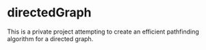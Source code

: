 # directedGraph
This is a private project attempting to create an efficient pathfinding algorithm for a directed graph.
